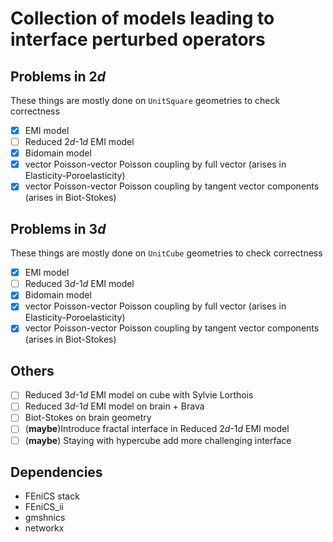 # Collection of models leading to interface perturbed operators

## Problems in $2d$
These things are mostly done on `UnitSquare` geometries to check correctness
-[x] EMI model
-[ ] Reduced $2d$-$1d$ EMI model 
-[x] Bidomain model
-[x] vector Poisson-vector Poisson coupling by full vector (arises in Elasticity-Poroelasticity)
-[x] vector Poisson-vector Poisson coupling by tangent vector components (arises in Biot-Stokes)

## Problems in $3d$
These things are mostly done on `UnitCube` geometries to check correctness
-[x] EMI model
-[ ] Reduced $3d$-$1d$ EMI model 
-[x] Bidomain model
-[x] vector Poisson-vector Poisson coupling by full vector (arises in Elasticity-Poroelasticity)
-[x] vector Poisson-vector Poisson coupling by tangent vector components (arises in Biot-Stokes)

## Others
- [ ] Reduced $3d$-$1d$ EMI model on cube with Sylvie Lorthois
- [ ] Reduced $3d$-$1d$ EMI model on brain + Brava
- [ ] Biot-Stokes on brain geometry
- [ ] (**maybe**)Introduce fractal interface in Reduced $2d$-$1d$ EMI model
- [ ] (**maybe**) Staying with hypercube add more challenging interface

## Dependencies
- FEniCS stack
- FEniCS_ii
- gmshnics
- networkx
